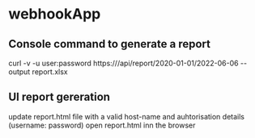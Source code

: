 # webhookApp

## Console command to generate a report
curl -v -u user:password https://<host-name>/api/report/2020-01-01/2022-06-06 --output report.xlsx

## UI report gereration 
update report.html file with a valid host-name and auhtorisation details (username: password)
open report.html inn the browser 